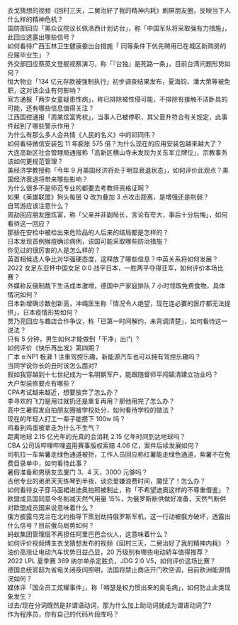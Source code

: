 衣戈猜想的视频《回村三天，二舅治好了我的精神内耗》刷屏朋友圈，反映当下人什么样的精神危机？  
国防部回应「美众议院议长佩洛西计划访台」，称「中国军队将采取强有力措施」，此回应透露出哪些信号？  
如何看待广西玉林卫生健康委出台措施「 同等条件下优先聘用已在城区新购房的应届毕业生」？  
外交部回应蔡英文登舰视察演习，称「『台独』是死路一条」，目前台湾问题形势如何？  
恒大物业「134 亿元存款被强制执行」初步调查结果发布，夏海钧、潘大荣等被免职，这对该企业有何影响？  
官方通报「两岁女童疑患性病」，称已排除被性侵可能，不排除有接触不洁卧具的可能，还有哪些信息值得关注？  
江西国控通报「周某炫富秀权」，当事人已被停职，其父晋升符合有关规定，此事件起到了哪些警示作用？  
为什么有那么多人会共情《人民的名义》中的祁同伟？  
如何看待微信安装包 11 年膨胀 575 倍？为什么现在的应用安装包越来越大了？  
大连高新区社会管理局通报称「高新区横山寺未发现为关东军立牌位」，宗教事务该如何更规范管理？  
美经济学教授称「今年 9 月美国经济将处于明显衰退状态」，如何评价此观点？美国经济衰退将带来哪些影响？  
为什么很多不是师范专业的都要去考教师资格证啊？  
如果《英雄联盟》狗头每层 Q 改为叠加 3 点攻击距离，是增强还是削弱？  
自驾游应该注意什么？  
周劼回应朋友圈炫富，称「父亲并非副局长，言论有夸大，事后十分后悔」，如何看待这一回应？  
那些在安检中被检出来危险品的人后来的结局都是怎样的？  
日本发现首例猴痘确诊病例，该国可能采取哪些防治措施？  
你见过的很厉害的人是怎么样的？  
英首相候选人争比对华强硬态度，这释放了哪些信息？中英关系将如何发展？  
2022 女足东亚杯中国女足 0:0 战平日本，一胜两平夺得亚军，如何评价本场比赛？  
外媒称反俄制裁下生活成本激增，德国中产家庭排队 7 小时领取免费食物，具体情况如何？  
日本新增确诊数创新高，冲绳医生称「情况令人绝望，现在连必要的医疗都无法提供」，日本疫情形势如何？  
贾乃亮回应与趣店合作争议，称「已第一时间解约，未背调清楚」，如何看待这一说法？  
只有 5 分钟，男生如何才能做到「干净」出门 ？  
如何评价《快乐再出发》第四期？  
广本 e:NP1 极湃 1 注重驾控乐趣，新能源汽车也可以拥有驾控乐趣吗？  
当同学说你长的丑时该怎么面对?  
假如我穿越到十七世纪成为一名明朝军户，能跟随督师平闯镇清建立功业吗？  
大户型装修要点有哪些？  
CPA考试越来越近，想要放弃了怎么办？  
李寻欢的飞刀是用过就扔还是重复再用？那他用完了怎么办？  
高中生暑假发自拍朋友圈被学校处分，如何看待学校的做法？  
现在的年轻人打工一辈子能攒下 100w 吗？  
鸡看到鸡蛋被拿走为什么不生气？  
距离地球 2.15 亿光年的光真的会消耗 2.15 亿年时间到达地球吗？  
CBA 公司诉哔哩哔哩盗用赛事版权索赔 4.06 亿，案件后续发展如何？  
司机拉一车紫薯走绿色通道被拒，工作人员回应称红薯能走绿色通道，紫薯不在免费目录单中，如何看待此事？  
暑假准备和男朋友去厦门 3、4 天，3000 元够吗？  
吉他专业的弟弟天天练琴到半夜，谈恋爱嫌浪费时间，魔怔了！怎么办？  
如何看待女子穿马面裙进迪奥拍照被制止，称「不希望迪奥这样的不尊重借鉴」？  
欧盟成员国同意今冬削减天然气用量 15%，为俄罗斯断供做好准备，天然气断供对欧盟成员国来说意味着什么？  
俄方披露乌克兰在北约指导下策划劫持俄罗斯军机，这一行动被俄方破坏，透露出什么信号？目前俄乌局势如何？  
蚂蚁集团管理层不再担任阿里巴巴合伙人，这意味着什么？  
如何评价视频博主衣戈猜想发布的视频《回村三天，二舅治好了我的精神内耗》？  
油价高涨让电动汽车优势日益凸显，20 万级别有哪些电动轿车值得推荐？  
2022 LPL 夏季赛 369 纳尔单杀定胜负，JDG 2:0 V5，如何评价这场比赛？  
德国总统官邸为省电关闭夜间照明，法国将禁止商店开门吹空调，目前欧洲能源情况如何？  
媒体评「国企员工炫耀事件」，称「嘚瑟是权力惯出来的臭毛病」，如何防止此类现象发生？  
过去/现在分词既然是非谓语动词，那为什么加上助动词就成为谓语动词了?  
作为程序员，你有自己的代码片段库吗？  
